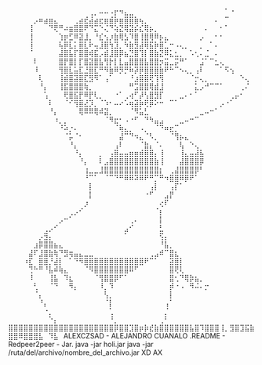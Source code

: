 ⠀⠀⠀⠀⠀⠀⠀⠀⠀⠀⠀⠀⠀⠀⠀⠀⢀⡀⠤⠤⠠⡖⠲⣄⣀⠀⠀⠀⠀⠀⠀⠀⠀⠀⠀⠀⠀⠀⠀⠀⠀⠀⠀⠁⠐⠀⠀⠀
⠀⠀⠀⠀⠀⡠⠶⣴⣶⣄⠀⠀⠀⢀⣴⣞⣼⣴⣖⣶⣾⡷⣶⣿⣿⣷⢦⡀⠀⠀⠀⠀⠀⠀⠀⠀⠀⠀⠀⠀⠀⠄⠀⠉⠀⠀⠀⠀
⠀⠀⠀⠀⢸⠀⠀⠀⠙⢟⠛⠴⣶⣿⣿⠟⠙⣍⠑⢌⠙⢵⣝⢿⣽⡮⣎⢿⡦⡀⠀⠀⠀⠀⠀⠀⠀⠀⠀⠄⠀⠀⠂⠁⠀⠀⠀⠀
⠀⠀⠀⠀⢸⠀⠀⠀⠀⠀⢱⡶⣋⠿⣽⣸⡀⠘⣎⢢⡰⣷⢿⣣⠹⣿⢸⣿⢿⠿⡦⣄⠀⠀⠀⠀⠀⠀⡠⠀⠀⠂⠂⠀⠀⠀⠀⠀
⠀⠀⠀⠀⢸⠀⠀⠀⠀⠀⢧⡿⣇⡅⣿⣇⠗⢤⣸⣿⢳⣹⡀⠳⣷⣻⣼⢿⣯⡷⣿⣁⠒⠠⢄⡀⠀⠀⡀⠀⠁⠄⠀⠀⠀⠀⠀⠀
⠀⠀⠀⠀⠈⠀⠀⠀⠀⠀⣼⣿⣧⡏⣿⣿⢾⣯⡠⣾⣸⣿⡿⣦⣙⣿⢹⡇⣿⣷⣝⠿⣅⣂⡀⠀⠡⢂⠄⣈⠀⠄⠀⠀⠀⠀⠀⠀
⠀⠀⠀⠀⠀⠇⠀⠀⠀⠀⣿⡟⣿⡇⡏⣿⣽⣿⣧⢻⡗⡇⣇⣤⣿⣿⣿⣧⣿⣿⡲⣭⣀⡭⠛⠁⠀⠀⣨⠁⠉⣂⢄⠀⠀⠀⠀⠀
⠀⠀⠀⠀⠀⠸⠀⠀⠀⠀⢻⣿⣇⣥⣏⣘⣿⣏⠛⠻⣷⠿⡻⡛⠷⡽⡿⣿⣿⣿⣷⠟⠓⠉⠢⢄⡀⢠⠇⠀⠀⠀⠁⠫⢢⠀⠀⠀
⠀⠀⠀⠀⠀⠀⢇⠀⠀⠀⢸⣾⣿⣽⣿⣏⣻⠻⠁⢠⠁⠀⠀⠀⠘⣰⣿⣿⢟⢹⢻⠀⠀⠀⠀⠀⠈⡒⢄⡀⠀⠀⠀⠀⠀⠀⠑⢄
⠀⠀⠀⠀⠀⠀⠘⡄⠀⠀⢸⣯⣿⣿⣿⢷⡀⠀⠀⠀⠀⠀⠀⠀⠛⣩⣿⣿⢿⣾⣸⠀⠀⠀⠀⠀⠀⣅⡠⠚⠉⠉⠁⠀⠀⠀⢀⠌
⠀⠀⠀⠀⠀⠀⠀⢡⠀⠀⠀⢟⣿⣯⡟⠿⡟⢇⡀⠀⠀⠐⠁⢀⢴⠋⡼⢣⣿⣻⡏⠀⠀⠀⣀⠄⠂⠁⠀⠀⠀⠀⠀⠀⢀⡤⠂⠀
⠀⠀⠀⠀⠀⠀⠀⠀⠇⠀⠀⠈⠊⢻⣿⣜⡹⡀⠈⠱⠂⠤⠔⠡⢶⣽⡷⢟⡿⠕⠒⠀⠉⠁⠀⠀⠀⠀⠀⠀⠀⠀⡠⠐⠁⠀⠀⠀
⠀⠀⠀⠀⠀⠀⠀⠀⠘⡄⠀⠀⠀⠀⢿⠿⠿⢿⠾⣽⡀⠀⠀⠀⠈⠻⣥⣃⠀⠀⠀⠀⠀⠀⠀⠀⠀⠀⣀⠤⠒⠁⠀⠀⠀⠀⠀⠀
⠀⠀⠀⠀⠀⠀⠀⠀⠀⠰⡀⡀⠀⠀⠀⠀⠀⠀⠀⠈⠻⣖⠂⠠⠐⠋⠀⠙⠳⣤⣠⠀⠀⠀⣀⠤⠒⠉⠀⠀⠀⠀⠀⠀⠀⠀⠀⠀
⠀⠀⠀⠀⠀⠀⠀⠀⠀⠀⠘⠵⡐⠄⠀⠀⠀⠀⠀⠀⠀⠈⢷⣄⡀⠀⠠⡀⠀⠈⠙⠶⣖⡉⠀⠀⠀⠀⠀⠀⠀⠀⠀⠀⠀⠀⠀⠀
⠀⠀⠀⠀⠀⠀⠀⠀⠀⠀⠀⠈⡥⠈⠂⠀⠀⠀⠀⠀⠀⠀⣼⠉⠙⠲⣄⠈⠣⡀⠀⠀⠈⢻⡦⣄⠀⠀⠀⠀⠀⠀⠀⠀⠀⠀⠀⠀
⠀⠀⠀⠀⠀⠀⠀⠀⠀⠀⠀⠀⠘⡄⠀⠀⠀⠀⠀⠀⠀⢠⠇⠀⠀⠀⠈⣷⡄⠈⠄⠀⠀⠀⢧⠀⠑⢄⠀⠀⠀⠀⠀⠀⠀⠀⠀⠀
⠀⠀⠀⠀⠀⠀⠀⠀⠀⠀⠀⠀⠀⠘⡄⠀⠀⠀⡀⠀⢠⣿⣤⣤⣶⣶⣾⣿⣿⡄⢸⠀⠀⠀⢸⣄⣤⣼⣧⠀⠀⠀⠀⠀⠀⠀⠀⠀
⠀⠀⠀⠀⠀⠀⠀⠀⠀⠀⠀⠀⠀⠀⠘⡄⠀⠀⠇⣠⣿⣿⣿⣿⣿⣿⣿⣿⣿⣷⢸⠀⠀⠀⣼⣿⣿⣿⡿⠀⠀⠀⠀⠀⠀⠀⠀⠀
⠀⠀⠀⠀⠀⠀⠀⠀⠀⠀⠀⠀⠀⠀⠀⢰⣀⣀⣸⣿⣿⣿⣿⣿⣿⣿⣿⣿⣿⣿⡆⠀⢀⣼⣿⣿⣿⡿⠃⠀⠀⠀⠀⠀⠀⠀⠀⠀
⠀⠀⠀⠀⠀⠀⠀⠀⠀⠀⠀⠀⠀⠀⠀⠘⠉⠁⠀⠈⠉⠙⠛⠿⠿⠽⠿⠟⠛⡉⠛⠲⣿⣿⠿⡿⠟⠁⠀⠀⠀⠀⠀⠀⠀⠀⠀⠀
⠀⠀⠀⠀⠀⠀⠀⠀⠀⠀⠀⠀⠀⠀⠀⠀⡇⠀⠀⠀⠀⠀⠀⠀⠀⠀⠀⠀⢠⡇⠀⠀⢠⡏⠁⠀⠀⠀⠀⠀⠀⠀⠀⠀⠀⠀⠀⠀
⠀⠀⠀⠀⠀⠀⠀⠀⠀⠀⠀⠀⠀⠀⠀⠀⡇⠀⠀⠀⠀⠀⠀⠀⠀⠀⠀⠐⠋⠀⠀⣠⡟⠀⠀⠀⠀⠀⠀⠀⠀⠀⠀⠀⠀⠀⠀⠀
⠀⠀⠀⠀⠀⠀⠀⠀⠀⠀⠀⠀⠀⠀⠀⡰⠀⠀⠀⠀⠀⠀⠀⠀⠀⠀⠀⠀⠀⠀⢔⠏⠀⠀⠀⠀⠀⠀⠀⠀⠀⠀⠀⠀⠀⠀⠀⠀
⠀⠀⠀⠀⠀⠀⠀⠀⠀⠀⠀⠀⢀⡠⠊⠀⠀⠀⠀⠀⠀⠀⠀⠀⠀⠀⠀⠀⠀⠈⡆⠀⠀⠀⠀⠀⠀⠀⠀⠀⠀⠀⠀⠀⠀⠀⠀⠀
⠀⠀⠀⠀⠀⠀⠀⠀⠀⠀⡠⠒⠁⠀⠀⠀⠀⠀⠀⠀⠀⠀⠀⠀⢀⠄⠀⠀⠀⠀⡇⠀⠀⠀⠀⠀⠀⠀⠀⠀⠀⠀⠀⠀⠀⠀⠀⠀
⠀⠀⠀⠀⠀⠀⠀⢀⡠⠊⠀⠀⠀⠀⠀⠀⠀⠀⠀⠀⠀⠀⠀⣠⠊⠀⠀⠀⠀⠀⣃⠀⠀⠀⠀⠀⠀⠀⠀⠀⠀⠀⠀⠀⠀⠀⠀⠀
⠀⠀⠀⠀⠀⠀⡠⣻⡄⠀⠀⠀⠀⠀⠀⠀⠀⠀⠀⠀⠀⠀⠀⠁⠀⠀⠀⠀⠀⠀⢫⡄⠀⠀⠀⠀⠀⠀⠀⠀⠀⠀⠀⠀⠀⠀⠀⠀
⠀⠀⠀⠀⠀⣰⡿⣿⣿⣦⣄⠀⠀⠀⠀⠀⠀⠀⠀⠀⠀⠀⠀⠀⠀⠀⠀⠀⠀⠀⠘⣧⡀⠀⠀⠀⠀⠀⠀⠀⠀⠀⠀⠀⠀⠀⠀⠀
⠀⠀⠀⠀⣼⠏⣸⣿⣷⢷⠙⣻⢶⣤⣄⣀⣀⠀⠀⠀⠀⠀⠀⠀⠀⠀⠀⠀⢀⣠⠾⠉⣿⣆⠀⠀⠀⠀⠀⠀⠀⠀⠀⠀⠀⠀⠀⠀
⠀⠀⠀⠰⣏⠀⣿⣿⡘⣼⡇⠀⠁⠙⠻⣿⣿⣿⣿⣿⣿⣿⣿⣿⣿⣿⣿⠟⠉⠁⠀⠀⣽⣿⡇⠀⠀⠀⠀⠀⠀⠀⠀⠀⠀⠀⠀⠀
⠀⠀⠀⠀⢙⠓⠛⠘⣧⠾⢷⣄⠀⠀⠀⠈⠻⣿⣿⣿⣿⣿⣿⣿⠿⠋⠀⠀⠀⠀⠀⠀⣿⢟⢇⠀⠀⠀⠀⠀⠀⠀⠀⠀⠀⠀⠀⠀
⠀⠀⠀⠀⠸⠀⠀⠀⢸⣧⠀⠹⣆⠀⠀⠀⠀⠈⢻⣿⣿⡿⠋⠁⠀⠀⠀⠀⠀⠀⠀⠀⣿⢂⠙⢿⡷⣦⡀⠀⠀⠀⠀⠀⠀⠀⠀⠀
⠀⠀⠀⠀⠀⢃⠀⠀⠈⠙⠀⠀⠻⡄⠀⠀⠀⠀⠸⡀⠹⠀⠀⠀⠀⠀⠀⠀⠀⠀⠀⠀⡾⠐⠠⠀⠻⠬⠄⡒⠀⠀⠀⠀⠀⠀⠀⠀
⠀⠀⠀⠀⠀⠈⡄⠀⠀⠀⠀⠀⠀⠀⠀⠀⠀⠀⠀⢣⡀⠀⠀⠀⠀⠀⠀⠀⠀⠀⠀⠀⡇⠀⠀⠀⠀⠀⠀⠀⠀⠀⠀⠀⠀⠀⠀⠀
⠀⠀⠀⠀⠀⠀⠘⡄⠀⠀⠀⠀⠀⠀⠀⠀⠀⠀⠀⠈⡇⠀⠀⠀⠀⠀⠀⠀⠀⠀⠀⢠⠁⠀⠀⠀⠀⠀⠀⠀⠀⠀⠀⠀⠀⠀⠀⠀
⠀⠀⠀⠀⠀⠀⠀⠐⡀⠀⠀⠀⠀⠀⠀⠀⠀⠀⠀⠀⢁⠀⠀⠀⠀⠀⠀⠀⠀⠀⠀⡈⠀⠀⠀⠀⠀⠀⠀⠀⠀⠀⠀⠀⠀⠀⠀⠀
⠀⠀⠀⠀⠀⠀⠀⠀⠑⡄⠀⠀⠀⠀⠀⠀⠀⠀⠀⠀⠘⡀⠀⠀⠀⠀⠀⠀⠀⠀⢀⠃⠀⠀⠀⠀⠀⠀⠀⠀⠀⠀⠀⠀⠀⠀⠀⠀
⣿⣿⣿⣿⣿⣿⣿⣿⣿⣿⣿⣿⣿⣿⣿⣿⣿⣿⣿⣿⣿⡿⣿⣿⣹⣿⡶⡷⣞⣷⣿⣿⣿⣿⣿⣿⣧⣿⠹⣿⣿⣿⢸⡀⣻⣿⣹⣯⣷⣿⣿⠿⣿⣿⣿⣧⠀⠹⣧⠀ALEXCZSAD - ALEJANDRO CUANALO .README - Redpeer2peer - Jar.
java -jar holi.jar
java -jar /ruta/del/archivo/nombre_del_archivo.jar
XD
AX
